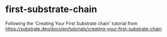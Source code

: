 # first-substrate-chain
Following the 'Creating Your First Substrate chain' tutorial from https://substrate.dev/docs/en/tutorials/creating-your-first-substrate-chain
